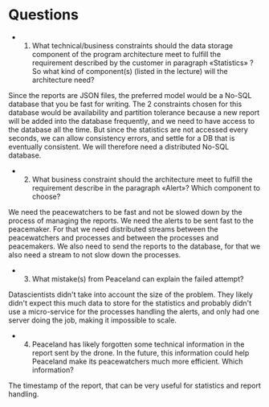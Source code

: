 # Questions
* 1) What technical/business constraints should the data storage component of the
  program architecture meet to fulfill the requirement described by the
  customer in paragraph «Statistics» ?  So what kind of component(s) (listed in
  the lecture) will the architecture need?

Since the reports are JSON files, the preferred model would be a No-SQL
database that you be fast for writing. The 2 constraints chosen for this
database would be availability and partition tolerance because a new report
will be added into the database frequently, and we need to have access to the
database all the time. But since the statistics are not accessed every seconds,
we can allow consistency errors, and settle for a DB that is eventually
consistent. We will therefore need a distributed No-SQL database.

* 2) What business constraint should the architecture meet to fulfill the
  requirement describe in the paragraph «Alert»? Which component to choose?

We need the peacewatchers to be fast and not be slowed down by the process of
managing the reports. We need the alerts to be sent fast to the peacemaker.
For that we need distributed streams between the peacewatchers and processes
and between the processes and peacemakers. We also need to send the reports to
the database, for that we also need a stream to not slow down the processes.

* 3) What mistake(s) from Peaceland can explain the failed attempt?

Datascientists didn't take into account the size of the problem. They likely
didn't expect this much data to store for the statistics and probably didn't
use a micro-service for the processes handling the alerts, and only had one
server doing the job, making it impossible to scale.

* 4) Peaceland has likely forgotten some technical information in the report sent
  by the drone. In the future, this information could help Peaceland make its
  peacewatchers much more efficient. Which information?

The timestamp of the report, that can be very useful for statistics and report handling.